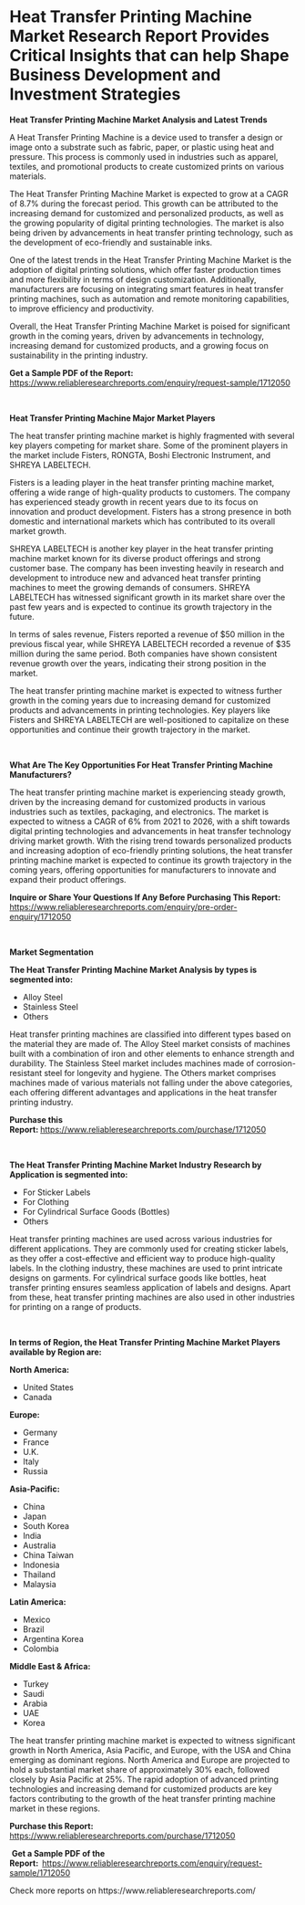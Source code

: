 <p><h1>Heat Transfer Printing Machine Market Research Report Provides Critical Insights that can help Shape Business Development and Investment Strategies</h1></p><p><strong>Heat Transfer Printing Machine Market Analysis and Latest Trends</strong></p>
<p><p>A Heat Transfer Printing Machine is a device used to transfer a design or image onto a substrate such as fabric, paper, or plastic using heat and pressure. This process is commonly used in industries such as apparel, textiles, and promotional products to create customized prints on various materials.</p><p>The Heat Transfer Printing Machine Market is expected to grow at a CAGR of 8.7% during the forecast period. This growth can be attributed to the increasing demand for customized and personalized products, as well as the growing popularity of digital printing technologies. The market is also being driven by advancements in heat transfer printing technology, such as the development of eco-friendly and sustainable inks.</p><p>One of the latest trends in the Heat Transfer Printing Machine Market is the adoption of digital printing solutions, which offer faster production times and more flexibility in terms of design customization. Additionally, manufacturers are focusing on integrating smart features in heat transfer printing machines, such as automation and remote monitoring capabilities, to improve efficiency and productivity.</p><p>Overall, the Heat Transfer Printing Machine Market is poised for significant growth in the coming years, driven by advancements in technology, increasing demand for customized products, and a growing focus on sustainability in the printing industry.</p></p>
<p><strong>Get a Sample PDF of the Report:&nbsp;</strong> <a href="https://www.reliableresearchreports.com/enquiry/request-sample/1712050">https://www.reliableresearchreports.com/enquiry/request-sample/1712050</a></p>
<p>&nbsp;</p>
<p><strong>Heat Transfer Printing Machine Major Market Players</strong></p>
<p><p>The heat transfer printing machine market is highly fragmented with several key players competing for market share. Some of the prominent players in the market include Fisters, RONGTA, Boshi Electronic Instrument, and SHREYA LABELTECH. </p><p>Fisters is a leading player in the heat transfer printing machine market, offering a wide range of high-quality products to customers. The company has experienced steady growth in recent years due to its focus on innovation and product development. Fisters has a strong presence in both domestic and international markets which has contributed to its overall market growth.</p><p>SHREYA LABELTECH is another key player in the heat transfer printing machine market known for its diverse product offerings and strong customer base. The company has been investing heavily in research and development to introduce new and advanced heat transfer printing machines to meet the growing demands of consumers. SHREYA LABELTECH has witnessed significant growth in its market share over the past few years and is expected to continue its growth trajectory in the future.</p><p>In terms of sales revenue, Fisters reported a revenue of $50 million in the previous fiscal year, while SHREYA LABELTECH recorded a revenue of $35 million during the same period. Both companies have shown consistent revenue growth over the years, indicating their strong position in the market.</p><p>The heat transfer printing machine market is expected to witness further growth in the coming years due to increasing demand for customized products and advancements in printing technologies. Key players like Fisters and SHREYA LABELTECH are well-positioned to capitalize on these opportunities and continue their growth trajectory in the market.</p></p>
<p>&nbsp;</p>
<p><strong>What Are The Key Opportunities For Heat Transfer Printing Machine Manufacturers?</strong></p>
<p><p>The heat transfer printing machine market is experiencing steady growth, driven by the increasing demand for customized products in various industries such as textiles, packaging, and electronics. The market is expected to witness a CAGR of 6% from 2021 to 2026, with a shift towards digital printing technologies and advancements in heat transfer technology driving market growth. With the rising trend towards personalized products and increasing adoption of eco-friendly printing solutions, the heat transfer printing machine market is expected to continue its growth trajectory in the coming years, offering opportunities for manufacturers to innovate and expand their product offerings.</p></p>
<p><strong>Inquire or Share Your Questions If Any Before Purchasing This Report:</strong> <a href="https://www.reliableresearchreports.com/enquiry/pre-order-enquiry/1712050">https://www.reliableresearchreports.com/enquiry/pre-order-enquiry/1712050</a></p>
<p>&nbsp;</p>
<p><strong>Market Segmentation</strong></p>
<p><strong>The Heat Transfer Printing Machine Market Analysis by types is segmented into:</strong></p>
<p><ul><li>Alloy Steel</li><li>Stainless Steel</li><li>Others</li></ul></p>
<p><p>Heat transfer printing machines are classified into different types based on the material they are made of. The Alloy Steel market consists of machines built with a combination of iron and other elements to enhance strength and durability. The Stainless Steel market includes machines made of corrosion-resistant steel for longevity and hygiene. The Others market comprises machines made of various materials not falling under the above categories, each offering different advantages and applications in the heat transfer printing industry.</p></p>
<p><strong>Purchase this Report:&nbsp;</strong><a href="https://www.reliableresearchreports.com/purchase/1712050">https://www.reliableresearchreports.com/purchase/1712050</a></p>
<p>&nbsp;</p>
<p><strong>The Heat Transfer Printing Machine Market Industry Research by Application is segmented into:</strong></p>
<p><ul><li>For Sticker Labels</li><li>For Clothing</li><li>For Cylindrical Surface Goods (Bottles)</li><li>Others</li></ul></p>
<p><p>Heat transfer printing machines are used across various industries for different applications. They are commonly used for creating sticker labels, as they offer a cost-effective and efficient way to produce high-quality labels. In the clothing industry, these machines are used to print intricate designs on garments. For cylindrical surface goods like bottles, heat transfer printing ensures seamless application of labels and designs. Apart from these, heat transfer printing machines are also used in other industries for printing on a range of products.</p></p>
<p>&nbsp;</p>
<p><strong>In terms of Region, the Heat Transfer Printing Machine Market Players available by Region are:</strong></p>
<p>
    <p> <strong> North America: </strong>
        <ul>
            <li>United States</li>
            <li>Canada</li>
        </ul>
        </p> 
    <p> <strong> Europe: </strong>
        <ul>
            <li>Germany</li>
            <li>France</li>
            <li>U.K.</li>
            <li>Italy</li>
            <li>Russia</li>
        </ul>
        </p> 
    <p> <strong> Asia-Pacific: </strong>
        <ul>
            <li>China</li>
            <li>Japan</li>
            <li>South Korea</li>
            <li>India</li>
            <li>Australia</li>
            <li>China Taiwan</li>
            <li>Indonesia</li>
            <li>Thailand</li>
            <li>Malaysia</li>
        </ul>
        </p> 
    <p> <strong> Latin America: </strong>
        <ul>
            <li>Mexico</li>
            <li>Brazil</li>
            <li>Argentina Korea</li>
            <li>Colombia</li>
        </ul>
        </p> 
    <p> <strong> Middle East & Africa: </strong>
        <ul>
            <li>Turkey</li>
            <li>Saudi</li>
            <li>Arabia</li>
            <li>UAE</li>
            <li>Korea</li>
        </ul>
    </p>
    </p>
<p><p>The heat transfer printing machine market is expected to witness significant growth in North America, Asia Pacific, and Europe, with the USA and China emerging as dominant regions. North America and Europe are projected to hold a substantial market share of approximately 30% each, followed closely by Asia Pacific at 25%. The rapid adoption of advanced printing technologies and increasing demand for customized products are key factors contributing to the growth of the heat transfer printing machine market in these regions.</p></p>
<p><strong>Purchase this Report: </strong><a href="https://www.reliableresearchreports.com/purchase/1712050">https://www.reliableresearchreports.com/purchase/1712050</a></p>
<p>&nbsp;<strong>Get a Sample PDF of the Report:&nbsp;&nbsp;</strong><a href="https://www.reliableresearchreports.com/enquiry/request-sample/1712050">https://www.reliableresearchreports.com/enquiry/request-sample/1712050</a></p>
<p><strong></strong></p>
<p>Check more reports on https://www.reliableresearchreports.com/</p>